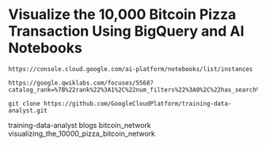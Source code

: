 # Visualize the 10,000 Bitcoin Pizza Transaction Using BigQuery and AI Notebooks


```
https://console.cloud.google.com/ai-platform/notebooks/list/instances
```

```
https://google.qwiklabs.com/focuses/5568?catalog_rank=%7B%22rank%22%3A1%2C%22num_filters%22%3A0%2C%22has_search%22%3Atrue%7D&parent=catalog
```

```
git clone https://github.com/GoogleCloudPlatform/training-data-analyst.git
```



training-data-analyst
blogs
bitcoin_network
visualizing_the_10000_pizza_bitcoin_network